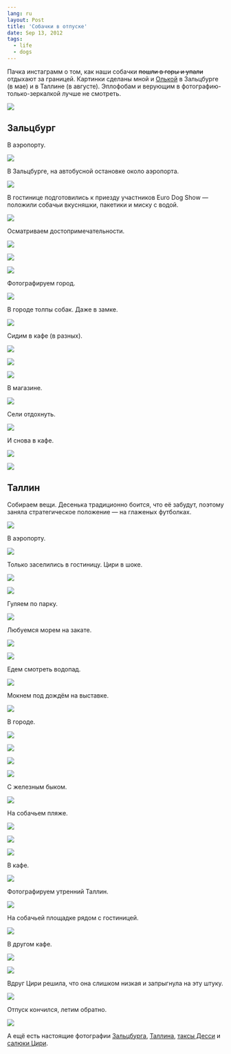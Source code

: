 ```yaml
---
lang: ru
layout: Post
title: 'Собачки в отпуске'
date: Sep 13, 2012
tags:
  - life
  - dogs
---
```


Пачка инстаграмм о том, как наши собачки ~~пошли в горы и упали~~ отдыхают за границей. Картинки сделаны мной и [Олькой](http://airve.livejournal.com/) в Зальцбурге (в мае) и в Таллине (в августе). Эплофобам и верующим в фотографию-только-зеркалкой лучше не смотреть.

![](https://scontent.cdninstagram.com/t51.2885-15/e15/11193040_964440143590559_1779770353_n.jpg?ig_cache_key=MjA5MzMzNjk4NDczNDE3NzAy.2)

<!--more-->

## Зальцбург

В аэропорту.

![](https://scontent.cdninstagram.com/t51.2885-15/e15/11189752_1578129985772193_373840294_n.jpg?ig_cache_key=MjEyMDI3NzU3NTYyMzUzOTQ3.2)

В Зальцбурге, на автобусной остановке около аэропорта.

![](https://scontent.cdninstagram.com/t51.2885-15/e15/11199624_587971891339783_91159466_n.jpg?ig_cache_key=MjEyMDI3Nzg1OTgyOTU3ODUy.2)

В гостинице подготовились к приезду участников Euro Dog Show — положили собачьи вкусняшки, пакетики и миску с водой.

![](https://scontent.cdninstagram.com/t51.2885-15/e15/11191368_1664708487083562_599462238_n.jpg?ig_cache_key=MTk3MDYzNDAwNzM0Nzc1Mzcy.2)

Осматриваем достопримечательности.

![](https://scontent.cdninstagram.com/t51.2885-15/e15/11137857_377840905732853_1097860079_n.jpg?ig_cache_key=MTk1NDY2NzczNzQ5OTYyOTk2.2)

![](/images/blog/IG-0845.JPG)

![](https://scontent.cdninstagram.com/t51.2885-15/e15/11093094_792026540875094_1437889379_n.jpg?ig_cache_key=MTk1NTg0NjI3NzAyODk2NzUx.2)

Фотографируем город.

![](https://scontent.cdninstagram.com/t51.2885-15/e15/11195779_1649563385276613_1263921653_n.jpg?ig_cache_key=MjA5Njc2MTc0NDI2MDM2MjQx.2)

В городе толпы собак. Даже в замке.

![](https://scontent.cdninstagram.com/l/t51.2885-15/e15/11184717_757989754319117_1438576496_n.jpg?ig_cache_key=MjA5Mzg0OTg3ODk5MTI0MTE2.2)

Сидим в кафе (в разных).

![](https://scontent.cdninstagram.com/t51.2885-15/e15/11208100_360877047443003_406704212_n.jpg?ig_cache_key=MTk5NjA5MjIzNTMyMTczNDk3.2)

![](https://scontent.cdninstagram.com/t51.2885-15/e15/11084861_1567452850173326_286650178_n.jpg?ig_cache_key=MTk0ODkwOTA3OTU3NDY3NDM3.2)

![](https://scontent.cdninstagram.com/t51.2885-15/e15/1598991_1576532902623296_1845350840_n.jpg?ig_cache_key=MTkzNDE2MjU5MjQ3OTM4MTQz.2)

В магазине.

![](https://scontent.cdninstagram.com/t51.2885-15/e15/11189240_1579375855664289_1108459205_n.jpg?ig_cache_key=MjAwNTQyNjMzNDA2NjgzNTgx.2)

Сели отдохнуть.

![](https://scontent.cdninstagram.com/t51.2885-15/e15/11205778_829941067097066_1098341830_n.jpg?ig_cache_key=MTk3MDYxODM4MjcyNjQ5Mjgw.2)

И снова в кафе.

![](/images/blog/IG-0778.JPG)

![](https://scontent.cdninstagram.com/t51.2885-15/e15/11084780_802612059817064_2022953362_n.jpg?ig_cache_key=MTk0NzQ5Mjc5OTUxMjYzOTQ4.2)

## Таллин

Собираем вещи. Десенька традиционно боится, что её забудут, поэтому заняла стратегическое положение — на глаженых футболках.

![](https://scontent.cdninstagram.com/t51.2885-15/e15/11190321_343749495834745_416808714_n.jpg?ig_cache_key=MjU5NDA2NjkzNDUxMzU2ODIy.2)

В аэропорту.

![](https://scontent.cdninstagram.com/t51.2885-15/e15/11176399_101063150226385_1766456044_n.jpg?ig_cache_key=MjYwMDAwODg1MTA5ODIzNzI1.2)

Только заселились в гостиницу. Цири в шоке.

![](https://scontent.cdninstagram.com/t51.2885-15/e15/11098354_1421693648137233_1505352763_n.jpg?ig_cache_key=MjYwMTk5MTMzODk2MzgyNzQ2.2)

![](https://scontent.cdninstagram.com/t51.2885-15/e15/11205845_1426016117715989_463665752_n.jpg?ig_cache_key=MjYwODExMDM3OTU4NjU4MjUx.2)

Гуляем по парку.

![](https://scontent.cdninstagram.com/t51.2885-15/e15/11192681_1434873133480591_117383114_n.jpg?ig_cache_key=MjYxMTg4NTY1Mjk4NzY0NTcy.2)

Любуемся морем на закате.

![](https://scontent.cdninstagram.com/t51.2885-15/e15/11199600_373571052843731_1528829018_n.jpg?ig_cache_key=MjYyMjI3MzUwNDc2MjE2OTMz.2)

![](/images/blog/IG-1283.JPG)

Едем смотреть водопад.

![](/images/blog/IG-IMG-1281.JPG)

Мокнем под дождём на выставке.

![](https://scontent.cdninstagram.com/t51.2885-15/e15/1208337_820498341353366_56958878_n.jpg?ig_cache_key=MjYxNDA5OTU4Njg2NDk3MjA4.2)

В городе.

![](/images/blog/IG-1243.JPG)

![](https://scontent.cdninstagram.com/t51.2885-15/e15/11142371_288922111231371_66720974_n.jpg?ig_cache_key=MjY1MjU0OTcyMTY0MjgyNzM1.2)

![](https://scontent.cdninstagram.com/t51.2885-15/e15/11193087_788391007948118_637482180_n.jpg?ig_cache_key=Mjc0NTg4ODI2NTk1Njc4NDU4.2)

![](/images/blog/IG-1375.JPG)

С железным быком.

![](/images/blog/IG-1466.JPG)

На собачьем пляже.

![](/images/blog/IG-1314.JPG)

![](https://scontent.cdninstagram.com/t51.2885-15/e15/11123719_809782602404966_90043658_n.jpg?ig_cache_key=MjY0OTk1NTI2MjA5MDUxNTI3.2)

![](/images/blog/IG-1380.JPG)

В кафе.

![](https://scontent.cdninstagram.com/t51.2885-15/e15/11142742_400112280169376_979352449_n.jpg?ig_cache_key=MjY1NjY0MzEzMzU4OTQ4NTE5.2)

Фотографируем утренний Таллин.

![](https://scontent.cdninstagram.com/t51.2885-15/e15/11201530_1380930438873109_1780154604_n.jpg?ig_cache_key=MjY2MzQzMTA0NDk4ODE3ODM4.2)

На собачьей площадке рядом с гостиницей.

![](/images/blog/IG-1329.JPG)

В другом кафе.

![](https://scontent.cdninstagram.com/t51.2885-15/e15/11137994_780066218773244_2013730190_n.jpg?ig_cache_key=MjYyODMxOTEyMTgyMjI1ODcy.2)

![](/images/blog/IG-1258.JPG)

Вдруг Цири решила, что она слишком низкая и запрыгнула на эту штуку.

![](https://scontent.cdninstagram.com/t51.2885-15/e15/11176169_842068362539677_1179998160_n.jpg?ig_cache_key=MjY4MDE1MzU2NzgwNjE2MDkx.2)

Отпуск кончился, летим обратно.

![](https://scontent.cdninstagram.com/t51.2885-15/e15/11176157_469679273196826_901012683_n.jpg?ig_cache_key=MjY4ODAzNjU3MzE3ODgyODI1.2)

А ещё есть настоящие фотографии [Зальцбурга](http://morning.photos/blog/salzburg), [Таллина](http://morning.photos/blog/tallinn), [таксы Десси](http://morning.photos/albums/dachshund) и [салюки Цири](http://morning.photos/albums/saluki).
